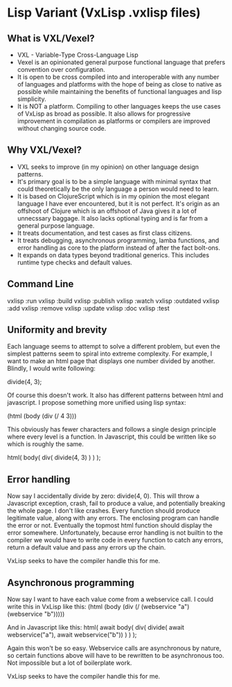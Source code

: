 # Lisp Variant (VxLisp .vxlisp files)
## What is VXL/Vexel?
* VXL - Variable-Type Cross-Language Lisp
* Vexel is an opinionated general purpose functional language that prefers convention over configuration.
* It is open to be cross compiled into and interoperable with any number of languages and platforms with the hope of being as close to native as possible while maintaining the benefits of functional languages and lisp simplicity.
* It is NOT a platform. Compiling to other languages keeps the use cases of VxLisp as broad as possible. It also allows for progressive improvement in compilation as platforms or compilers are improved without changing source code.

## Why VXL/Vexel?
* VXL seeks to improve (in my opinion) on other language design patterns.
* It's primary goal is to be a simple language with minimal syntax that could theoretically be the only language a person would need to learn.
* It is based on ClojureScript which is in my opinion the most elegant language I have ever encountered, but it is not perfect. It's origin as an offshoot of Clojure which is an offshoot of Java gives it a lot of unnecssary baggage. It also lacks optional typing and is far from a general purpose language.
* It treats documentation, and test cases as first class citizens.
* It treats debugging, asynchronous programming, lamba functions, and error handling as core to the platform instead of after the fact bolt-ons.
* It expands on data types beyond traditional generics. This includes runtime type checks and default values.

## Command Line
vxlisp :run
vxlisp :build
vxlisp :publish
vxlisp :watch
vxlisp :outdated
vxlisp :add
vxlisp :remove
vxlisp :update
vxlisp :doc
vxlisp :test

## Uniformity and brevity

Each language seems to attempt to solve a different problem, but even the simplest patterns seem to spiral into
extreme complexity. For example, I want to make an html page that displays one number divided by another. Blindly, I would write following:

<html>
  <body>
    <div>divide(4, 3);</div>
  </body>
</html>

Of course this doesn't work. It also has different patterns between html and javascript. I propose something
more unified using lisp syntax:

(html
 (body
  (div
   (/ 4 3)))

This obviously has fewer characters and follows a single design principle where every level is a function. In Javascript, this could be written like so which is roughly the same.

html(
  body(
    div(
      divide(4, 3)
    )
  )
);

## Error handling
Now say I accidentally divide by zero: divide(4, 0). This will throw a Javascript exception, crash, fail to produce a value, and potentially breaking the whole page. I don't like crashes. Every function should produce
legitimate value, along with any errors. The enclosing program can handle the error or not. Eventually the
topmost html function should display the error somewhere. Unfortunately, because error handling is not builtin
to the compiler we would have to write code in every function to catch any errors, return a default value and pass any errors up the chain.

VxLisp seeks to have the compiler handle this for me.

## Asynchronous programming
Now say I want to have each value come from a webservice call. I could write this in VxLisp like this:
(html
 (body
  (div
   (/
    (webservice "a")
    (webservice "b")))))

And in Javascript like this:
html(
  await body(
    div(
      divide(
        await webservice("a"),
        await webservice("b"))
    )
  )
);

Again this won't be so easy. Webservice calls are asynchronous by nature, so certain functions above will
have to be rewritten to be asynchronous too. Not impossible but a lot of boilerplate work.

VxLisp seeks to have the compiler handle this for me.
